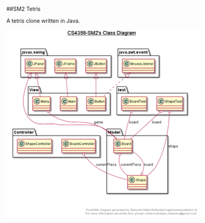 ##SM2 Tetris

A tetris clone written in Java.

![Project UML diagram](https://raw.githubusercontent.com/edounn/cs4398-sm2/master/uml_diagram.png)

